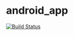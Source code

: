 # android_app
[![Build Status](https://travis-ci.org/semistone222/android_app.svg?branch=master)](https://travis-ci.org/semistone222/android_app)
